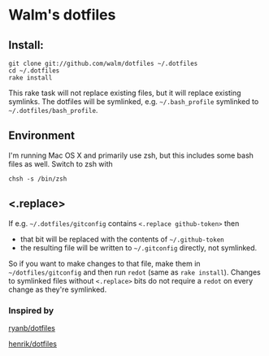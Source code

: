 # Walm's dotfiles

## Install:

	git clone git://github.com/walm/dotfiles ~/.dotfiles
	cd ~/.dotfiles
	rake install
    
This rake task will not replace existing files, but it will replace existing symlinks.
The dotfiles will be symlinked, e.g. `~/.bash_profile` symlinked to `~/.dotfiles/bash_profile`.

## Environment

I'm running Mac OS X and primarily use zsh, but this includes some bash files as well. 
Switch to zsh with

	chsh -s /bin/zsh

## <.replace>

If e.g. `~/.dotfiles/gitconfig` contains `<.replace github-token>` then 

 * that bit will be replaced with the contents of `~/.github-token` 
 * the resulting file will be written to `~/.gitconfig` directly, not symlinked.
 
So if you want to make changes to that file, make them in `~/dotfiles/gitconfig` and then run `redot` (same as `rake install`).
Changes to symlinked files without `<.replace>` bits do not require a `redot` on every change as they're symlinked.

### Inspired by

[ryanb/dotfiles](http://github.com/ryanb/dotfiles/)

[henrik/dotfiles](http://github.com/henrik/dotfiles/)